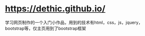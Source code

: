 # https://dethic.github.io/


学习网页制作的一个入门小作品，用到的技术有html，css，js，jquery，bootstrap等，仅主页用到了bootstrap框架

